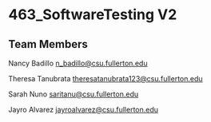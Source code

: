 # 463_SoftwareTesting V2

## Team Members

Nancy Badillo n_badillo@csu.fullerton.edu

Theresa Tanubrata theresatanubrata123@csu.fullerton.edu

Sarah Nuno saritanu@csu.fullerton.edu

Jayro Alvarez jayroalvarez@csu.fullerton.edu
